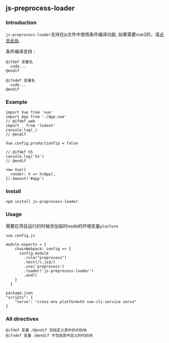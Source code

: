 ## js-preprocess-loader

### Introduction

`js-preprocess-loader`支持在js文件中使用条件编译功能, 如果需要vue2的，请[点击此处](https://www.npmjs.com/package/vue2-preprocess-loader).

条件编译支持：
```
@ifdef 变量名
  code...
@endif
```
```
@ifndef 变量名
  code...
@endif
```

### Example
```
import Vue from 'vue'
import App from './App.vue'
// @ifdef web
import _ from 'lodash'
console.log(_)
// @endif

Vue.config.productionTip = false

// @ifdef h5
console.log('h5') 
// @endif

new Vue({
  render: h => h(App),
}).$mount('#app') 

```

### Install

```
npm install js-preprocess-loader
```

### Usage

需要在项目运行的时候添加临时node的环境变量`platform`

```
vue.config.js

module.exports = { 
    chainWebpack: config => {
      config.module
        .rule("preprocess")
        .test(/\.js$/)
        .use('preprocess')
        .loader('js-preprocess-loader')
        .end()
    }
  }
```
```
package.json
"scripts": {
    "serve": "cross-env platform=h5 vue-cli-service serve"
}
```
### All directives
```
@ifdef 变量 /@endif 包括定义其中的代码块
@ifndef 变量 /@endif 不包括其中定义的代码块
```

